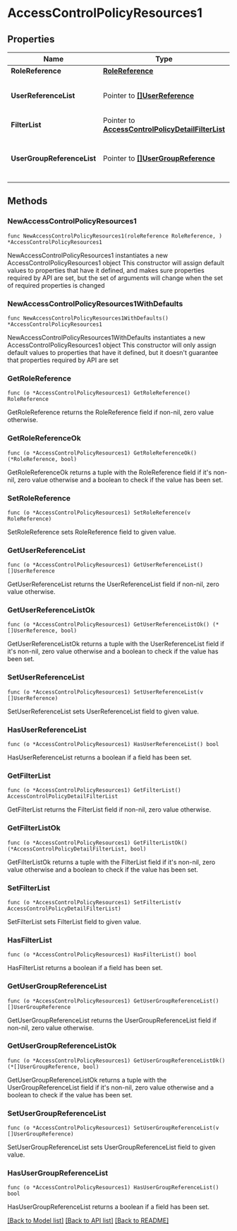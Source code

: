 # AccessControlPolicyResources1

## Properties

Name | Type | Description | Notes
------------ | ------------- | ------------- | -------------
**RoleReference** | [**RoleReference**](RoleReference.md) |  | 
**UserReferenceList** | Pointer to [**[]UserReference**](UserReference.md) | The User(s) being assigned a given role. | [optional] 
**FilterList** | Pointer to [**AccessControlPolicyDetailFilterList**](AccessControlPolicyDetailFilterList.md) |  | [optional] 
**UserGroupReferenceList** | Pointer to [**[]UserGroupReference**](UserGroupReference.md) | The User group(s) being assigned a given role. | [optional] 

## Methods

### NewAccessControlPolicyResources1

`func NewAccessControlPolicyResources1(roleReference RoleReference, ) *AccessControlPolicyResources1`

NewAccessControlPolicyResources1 instantiates a new AccessControlPolicyResources1 object
This constructor will assign default values to properties that have it defined,
and makes sure properties required by API are set, but the set of arguments
will change when the set of required properties is changed

### NewAccessControlPolicyResources1WithDefaults

`func NewAccessControlPolicyResources1WithDefaults() *AccessControlPolicyResources1`

NewAccessControlPolicyResources1WithDefaults instantiates a new AccessControlPolicyResources1 object
This constructor will only assign default values to properties that have it defined,
but it doesn't guarantee that properties required by API are set

### GetRoleReference

`func (o *AccessControlPolicyResources1) GetRoleReference() RoleReference`

GetRoleReference returns the RoleReference field if non-nil, zero value otherwise.

### GetRoleReferenceOk

`func (o *AccessControlPolicyResources1) GetRoleReferenceOk() (*RoleReference, bool)`

GetRoleReferenceOk returns a tuple with the RoleReference field if it's non-nil, zero value otherwise
and a boolean to check if the value has been set.

### SetRoleReference

`func (o *AccessControlPolicyResources1) SetRoleReference(v RoleReference)`

SetRoleReference sets RoleReference field to given value.


### GetUserReferenceList

`func (o *AccessControlPolicyResources1) GetUserReferenceList() []UserReference`

GetUserReferenceList returns the UserReferenceList field if non-nil, zero value otherwise.

### GetUserReferenceListOk

`func (o *AccessControlPolicyResources1) GetUserReferenceListOk() (*[]UserReference, bool)`

GetUserReferenceListOk returns a tuple with the UserReferenceList field if it's non-nil, zero value otherwise
and a boolean to check if the value has been set.

### SetUserReferenceList

`func (o *AccessControlPolicyResources1) SetUserReferenceList(v []UserReference)`

SetUserReferenceList sets UserReferenceList field to given value.

### HasUserReferenceList

`func (o *AccessControlPolicyResources1) HasUserReferenceList() bool`

HasUserReferenceList returns a boolean if a field has been set.

### GetFilterList

`func (o *AccessControlPolicyResources1) GetFilterList() AccessControlPolicyDetailFilterList`

GetFilterList returns the FilterList field if non-nil, zero value otherwise.

### GetFilterListOk

`func (o *AccessControlPolicyResources1) GetFilterListOk() (*AccessControlPolicyDetailFilterList, bool)`

GetFilterListOk returns a tuple with the FilterList field if it's non-nil, zero value otherwise
and a boolean to check if the value has been set.

### SetFilterList

`func (o *AccessControlPolicyResources1) SetFilterList(v AccessControlPolicyDetailFilterList)`

SetFilterList sets FilterList field to given value.

### HasFilterList

`func (o *AccessControlPolicyResources1) HasFilterList() bool`

HasFilterList returns a boolean if a field has been set.

### GetUserGroupReferenceList

`func (o *AccessControlPolicyResources1) GetUserGroupReferenceList() []UserGroupReference`

GetUserGroupReferenceList returns the UserGroupReferenceList field if non-nil, zero value otherwise.

### GetUserGroupReferenceListOk

`func (o *AccessControlPolicyResources1) GetUserGroupReferenceListOk() (*[]UserGroupReference, bool)`

GetUserGroupReferenceListOk returns a tuple with the UserGroupReferenceList field if it's non-nil, zero value otherwise
and a boolean to check if the value has been set.

### SetUserGroupReferenceList

`func (o *AccessControlPolicyResources1) SetUserGroupReferenceList(v []UserGroupReference)`

SetUserGroupReferenceList sets UserGroupReferenceList field to given value.

### HasUserGroupReferenceList

`func (o *AccessControlPolicyResources1) HasUserGroupReferenceList() bool`

HasUserGroupReferenceList returns a boolean if a field has been set.


[[Back to Model list]](../README.md#documentation-for-models) [[Back to API list]](../README.md#documentation-for-api-endpoints) [[Back to README]](../README.md)


